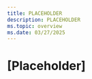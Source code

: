 ```yaml
---
title: PLACEHOLDER
description: PLACEHOLDER
ms.topic: overview
ms.date: 03/27/2025
---
```

# [Placeholder]